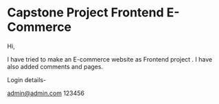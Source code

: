 # Capstone Project Frontend E-Commerce

 Hi,

I have tried to make an E-commerce website as Frontend project .
I have also added comments and pages.


Login details-

admin@admin.com
123456
